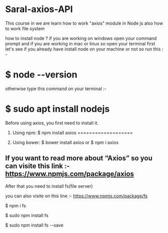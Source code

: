 # Saral-axios-API
This course in we are learn how to work "axios" module in Node js also how to work file system


how to install node ?
if you are working on windows open your command prompt and if you are working in mac or linux so open your terminal 
first let's see if you already have install node on your machine or not so run this : -

$ node --version
=================
otherwise type this command on your terminal :-

$ sudo apt install nodejs
==========================

Before using axios, you first need to install it.
1) Using npm:
$ npm install axios
===================

2) Using bower:
$ bower install axios
		or
$ npm i axios

If you want to read more about “Axios” so you can visite this link :- 
https://www.npmjs.com/package/axios
-------------------------------------
After that you need to install fs(file server)

you can also visite on this line :-  https://www.npmjs.com/package/fs  

$ npm i fs

$ sudo npm install fs

$ sudo npm install fs --save


